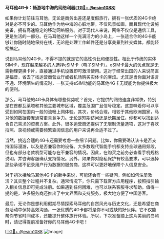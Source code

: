 **马耳他4G卡：畅游地中海的网络利器[[TG💪+ @esim1088](https://t.me/s/esim1088)]**

如果你计划前往马耳他，无论是商务出差还是度假旅行，拥有一张优质的4G卡绝对是必不可少的。马耳他作为地中海的心脏地带，不仅风景如画，而且现代化设施完备，拥有高速稳定的移动网络服务。对于现代人来说，网络不仅仅是通信工具，更是生活的一部分。在马耳他这样一个充满活力的小岛上，一张适合你的4G卡能够让你随时随地保持在线，无论是处理工作邮件还是分享美景到社交媒体，都能轻松搞定。

说到马耳他的4G卡，不得不提的就是它的高性价比和便捷性。相比于传统的实体SIM卡，现在越来越多的人选择eSIM卡（电子SIM卡）。eSIM卡最大的优点就是无需物理更换卡片，直接通过手机设置即可激活使用。这对于经常出国的人来说简直是福音，省去了找运营商营业厅或者机场购买实体卡的麻烦。尤其是当你面对语言不通、环境陌生的情况时，一张支持eSIM功能的马耳他4G卡无疑能为你提供极大的便利。

那么，马耳他的4G卡具体有哪些优势呢？首先，它提供的网络速度非常快，特别是在首都瓦莱塔和其他主要城市区域，覆盖范围广且信号稳定。这意味着你可以享受到如同在国内一般的流畅上网体验。其次，价格合理，相较于其他欧洲国家，马耳他的数据套餐通常更具竞争力。无论是短期访问还是长期居住，你都可以找到适合自己需求的资费方案。此外，很多运营商还提供了无限制流量选项，这对于喜欢拍照、录视频或需要频繁查阅信息的用户来说再合适不过了。

当然，挑选合适的4G卡还需要考虑一些细节问题。比如，你需要确认该卡是否支持国际漫游，以及是否兼容你的设备。大多数现代智能手机都支持全球通用频段，但也有部分老款机型可能存在不兼容的情况。因此，在购买之前务必查看手机规格说明，并咨询客服确认支持情况。另外，如果你对隐私保护有较高要求，可以选择那些承诺不记录用户行为数据的服务商，这样可以更好地保障个人信息安全。

对于初次接触马耳他4G卡的新手来说，可能还会有一些疑问，例如如何注册激活？其实整个过程并不复杂。通常情况下，你只需下载官方应用程序，按照指引输入相关信息即可完成注册。如果遇到任何困难，也可以联系客服寻求帮助。值得一提的是，许多服务商还推出了中文界面和支持服务，极大地方便了中国游客。

最后，无论你是想利用假期尽情探索马耳他的自然风光与历史文化，还是希望在商务活动中保持高效沟通，一张优质的4G卡都将是你不可或缺的好伙伴。它不仅能帮你节省时间成本，还能提升整体旅行体验。所以，下次准备踏上这片美丽的岛屿时，请记得提前准备好你的马耳他4G卡吧！

[[TG💪+ @esim1088](https://t.me/s/esim1088) ![Image](https://i.postimg.cc/4NQfJmqS/Snipaste-2025-05-13-00-14-12.png)]